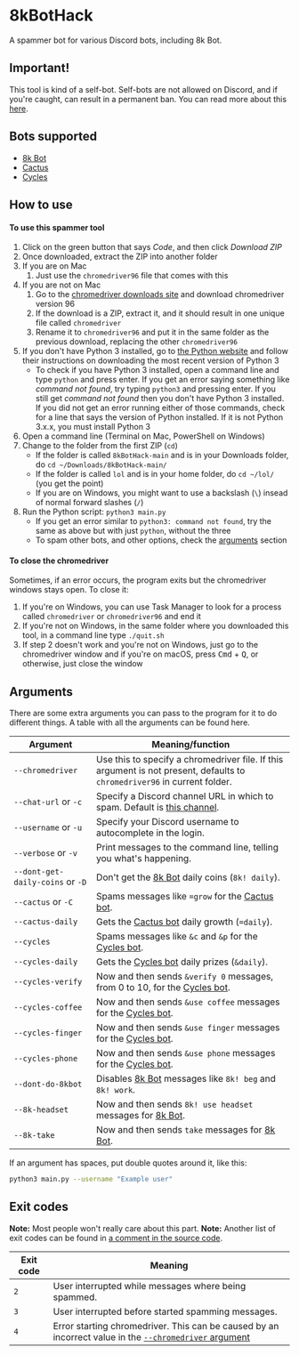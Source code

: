 # 8kBotHack
A spammer bot for various Discord bots, including 8k Bot.

## Important!
This tool is kind of a self-bot. Self-bots are not allowed on Discord, and if you're caught, can result in a permanent ban.
You can read more about this [here](https://support.discord.com/hc/en-us/articles/115002192352-Automated-user-accounts-self-bots-).

## Bots supported
* [8k Bot](https://top.gg/bot/783346270290968606)
* [Cactus](https://cactus-bot.codingcactus.codes/)
* [Cycles](https://top.gg/bot/781939317450342470)

## How to use

#### To use this spammer tool
1. Click on the green button that says _Code_, and then click _Download ZIP_
2. Once downloaded, extract the ZIP into another folder
3. If you are on Mac
     1. Just use the `chromedriver96` file that comes with this
4. If you are not on Mac
     1. Go to the [chromedriver downloads site](https://chromedriver.chromium.org/downloads) and download chromedriver version 96
     2. If the download is a ZIP, extract it, and it should result in one unique file called `chromedriver`
     3. Rename it to `chromedriver96` and put it in the same folder as the previous download, replacing the other `chromedriver96`
5. If you don't have Python 3 installed, go to [the Python website](https://python.org) and follow their instructions on downloading the most recent version of Python 3
     - To check if you have Python 3 installed, open a command line and type `python` and press enter. If you get an error saying something like _command not found_, try typing `python3` and pressing enter. If you still get _command not found_ then you don't have Python 3 installed. If you did not get an error running either of those commands, check for a line that says the version of Python installed. If it is not Python 3.x.x, you must install Python 3
6. Open a command line (Terminal on Mac, PowerShell on Windows)
7. Change to the folder from the first ZIP (`cd`)
     - If the folder is called `8kBotHack-main` and is in your Downloads folder, do `cd ~/Downloads/8kBotHack-main/`
     - If the folder is called `lol` and is in your home folder, do `cd ~/lol/` (you get the point)
     - If you are on Windows, you might want to use a backslash (`\`) insead of normal forward slashes (`/`)
8. Run the Python script: `python3 main.py`
     - If you get an error similar to `python3: command not found`, try the same as above but with just `python`, without the three
     - To spam other bots, and other options, check the [arguments](#arguments) section

#### To close the chromedriver
Sometimes, if an error occurs, the program exits but the chromedriver windows stays open.
To close it:

1. If you're on Windows, you can use Task Manager to look for a process called `chromedriver` or `chromedriver96` and end it
2. If you're not on Windows, in the same folder where you downloaded this tool, in a command line type `./quit.sh`
3. If step 2 doesn't work and you're not on Windows, just go to the chromedriver window and if you're on macOS, press <kbd>Cmd</kbd> + <kbd>Q</kbd>, or otherwise, just close the window

## Arguments
There are some extra arguments you can pass to the program for it to do different things.
A table with all the arguments can be found here.

| Argument                         | Meaning/function                                                                          |
| -------------------------------- | ----------------------------------------------------------------------------------------- |
| `--chromedriver`                 | Use this to specify a chromedriver file. If this argument is not present, defaults to `chromedriver96` in current folder. |
| `--chat-url` or `-c`             | Specify a Discord channel URL in which to spam. Default is [this channel](https://discord.com/channels/783422192720412694/910280045178810388). |
| `--username` or `-u`             | Specify your Discord username to autocomplete in the login.                               |
| `--verbose` or `-v`              | Print messages to the command line, telling you what's happening.                         |
| `--dont-get-daily-coins` or `-D` | Don't get the [8k Bot](https://top.gg/bot/783346270290968606) daily coins (`8k! daily`).  |
| `--cactus` or `-C`               | Spams messages like `=grow` for the [Cactus bot](https://cactus-bot.codingcactus.codes/). |
| `--cactus-daily`                 | Gets the [Cactus bot](https://cactus-bot.codingcactus.codes/) daily growth (`=daily`).    |
| `--cycles`                       | Spams messages like `&c` and `&p` for the [Cycles bot](https://top.gg/bot/781939317450342470). |
| `--cycles-daily`                 | Gets the [Cycles bot](https://top.gg/bot/781939317450342470) daily prizes (`&daily`).     |
| `--cycles-verify`                | Now and then sends `&verify 0` messages, from 0 to 10, for the [Cycles bot](https://top.gg/bot/781939317450342470). |
| `--cycles-coffee`                | Now and then sends `&use coffee` messages for the [Cycles bot](https://top.gg/bot/781939317450342470). |
| `--cycles-finger`                | Now and then sends `&use finger` messages for the [Cycles bot](https://top.gg/bot/781939317450342470). |
| `--cycles-phone`                 | Now and then sends `&use phone` messages for the [Cycles bot](https://top.gg/bot/781939317450342470). |
| `--dont-do-8kbot`                | Disables [8k Bot](https://top.gg/bot/783346270290968606) messages like `8k! beg` and `8k! work`. |
| `--8k-headset`                   | Now and then sends `8k! use headset` messages for [8k Bot](https://top.gg/bot/783346270290968606). |
| `--8k-take`                      | Now and then sends `take` messages for [8k Bot](https://top.gg/bot/783346270290968606).   |

If an argument has spaces, put double quotes around it, like this:
``` bash
python3 main.py --username "Example user"
```

## Exit codes
**Note:** Most people won't really care about this part.
**Note:** Another list of exit codes can be found in [a comment in the source code](main.py).

| Exit code | Meaning                                                                         |
| --------- | ------------------------------------------------------------------------------- |
| `2`       | User interrupted while messages where being spammed.                            |
| `3`       | User interrupted before started spamming messages.                              |
| `4`       | Error starting chromedriver. This can be caused by an incorrect value in the [`--chromedriver` argument](#arguments) |

